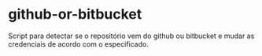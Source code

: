 # github-or-bitbucket

Script para detectar se o repositório vem do github ou bitbucket e mudar as credenciais de acordo com o especificado.